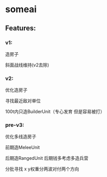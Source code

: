 # someai

## Features:


### v1:

造房子

斜面战线维持(v2去除)

### v2:

优化造房子

寻找最近敌对单位

100t内只造BuilderUnit（专心发育 但是容易被打）

### pre-v3:

优化多线造房子

前期造MeleeUnit

后期造RangedUnit 后期钱多考虑多造兵营

分批寻找  x y权重分两波对付两个方向

